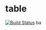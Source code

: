 # table
[![Build Status](https://travis-ci.org/iCloudWorkGroup/table.svg?branch=dev)](https://travis-ci.org/iCloudWorkGroup/table)
ba

